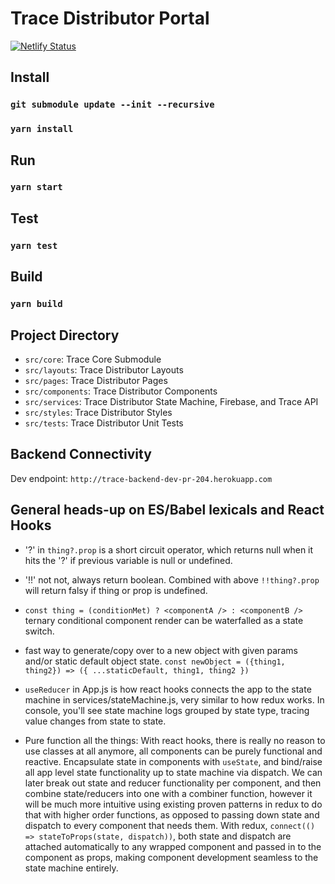 # Trace Distributor Portal

[![Netlify Status](https://api.netlify.com/api/v1/badges/be646086-b683-4aea-9f59-fcdb6fe756cc/deploy-status)](https://app.netlify.com/sites/trace-distributor/deploys)

## Install

### `git submodule update --init --recursive`
### `yarn install`

## Run

### `yarn start`

## Test

### `yarn test`

## Build

### `yarn build`

## Project Directory

- `src/core`: Trace Core Submodule
- `src/layouts`: Trace Distributor Layouts
- `src/pages`: Trace Distributor Pages
- `src/components`: Trace Distributor Components
- `src/services`: Trace Distributor State Machine, Firebase, and Trace API
- `src/styles`: Trace Distributor Styles
- `src/tests`: Trace Distributor Unit Tests

## Backend Connectivity

Dev endpoint: `http://trace-backend-dev-pr-204.herokuapp.com`

## General heads-up on ES/Babel lexicals and React Hooks

- '?' in `thing?.prop` is a short circuit operator, which returns null when it hits the '?' if previous variable is null or undefined.

- '!!' not not, always return boolean. Combined with above `!!thing?.prop` will return falsy if thing or prop is undefined.

- `const thing = (conditionMet) ? <componentA /> : <componentB />` ternary conditional component render can be waterfalled as a state switch.

- fast way to generate/copy over to a new object with given params and/or static default object state.
 `const newObject = ({thing1, thing2}) => ({
  	...staticDefault,
  	thing1,
  	thing2
  })`

- `useReducer` in App.js is how react hooks connects the app to the state machine in services/stateMachine.js, very similar to how redux works. In console, you'll see state machine logs grouped by state type, tracing value changes from state to state.

- Pure function all the things: With react hooks, there is really no reason to use classes at all anymore, all components can be purely functional and reactive. Encapsulate state in components with `useState`, and bind/raise all app level state functionality up to state machine via dispatch. We can later break out state and reducer functionality per component, and then combine state/reducers into one with a combiner function, however it will be much more intuitive using existing proven patterns in redux to do that with higher order functions, as opposed to passing down state and dispatch to every component that needs them. With redux, `connect(() => stateToProps(state, dispatch))`, both state and dispatch are attached automatically to any wrapped component and passed in to the component as props, making component development seamless to the state machine entirely.